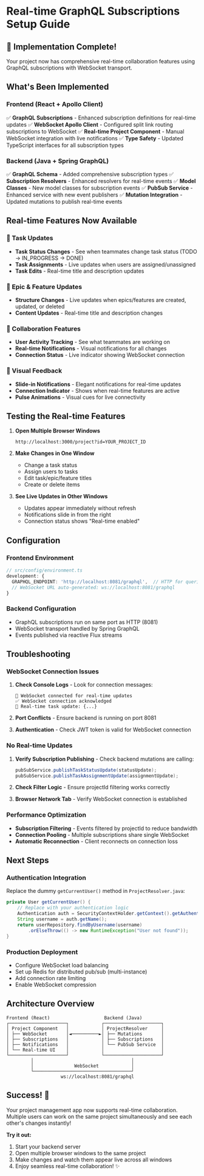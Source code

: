 # Real-time GraphQL Subscriptions Setup Guide

## 🎉 Implementation Complete!

Your project now has comprehensive real-time collaboration features using GraphQL subscriptions with WebSocket transport.

## What's Been Implemented

### Frontend (React + Apollo Client)
✅ **GraphQL Subscriptions** - Enhanced subscription definitions for real-time updates
✅ **WebSocket Apollo Client** - Configured split link routing subscriptions to WebSocket 
✅ **Real-time Project Component** - Manual WebSocket integration with live notifications
✅ **Type Safety** - Updated TypeScript interfaces for all subscription types

### Backend (Java + Spring GraphQL)
✅ **GraphQL Schema** - Added comprehensive subscription types 
✅ **Subscription Resolvers** - Enhanced resolvers for real-time events
✅ **Model Classes** - New model classes for subscription events
✅ **PubSub Service** - Enhanced service with new event publishers
✅ **Mutation Integration** - Updated mutations to publish real-time events

## Real-time Features Now Available

### 📝 Task Updates
- **Task Status Changes** - See when teammates change task status (TODO → IN_PROGRESS → DONE)
- **Task Assignments** - Live updates when users are assigned/unassigned 
- **Task Edits** - Real-time title and description updates

### 🎯 Epic & Feature Updates  
- **Structure Changes** - Live updates when epics/features are created, updated, or deleted
- **Content Updates** - Real-time title and description changes

### 👥 Collaboration Features
- **User Activity Tracking** - See what teammates are working on
- **Real-time Notifications** - Visual notifications for all changes
- **Connection Status** - Live indicator showing WebSocket connection

### 🔔 Visual Feedback
- **Slide-in Notifications** - Elegant notifications for real-time updates
- **Connection Indicator** - Shows when real-time features are active
- **Pulse Animations** - Visual cues for live connectivity

## Testing the Real-time Features

1. **Open Multiple Browser Windows**
   ```
   http://localhost:3000/project?id=YOUR_PROJECT_ID
   ```

2. **Make Changes in One Window**
   - Change a task status
   - Assign users to tasks  
   - Edit task/epic/feature titles
   - Create or delete items

3. **See Live Updates in Other Windows**
   - Updates appear immediately without refresh
   - Notifications slide in from the right
   - Connection status shows "Real-time enabled"

## Configuration

### Frontend Environment
```typescript
// src/config/environment.ts
development: {
  GRAPHQL_ENDPOINT: 'http://localhost:8081/graphql',  // HTTP for queries/mutations
  // WebSocket URL auto-generated: ws://localhost:8081/graphql
}
```

### Backend Configuration
- GraphQL subscriptions run on same port as HTTP (8081)
- WebSocket transport handled by Spring GraphQL
- Events published via reactive Flux streams

## Troubleshooting

### WebSocket Connection Issues
1. **Check Console Logs** - Look for connection messages:
   ```
   🔗 WebSocket connected for real-time updates
   ✅ WebSocket connection acknowledged  
   🔄 Real-time task update: {...}
   ```

2. **Port Conflicts** - Ensure backend is running on port 8081
3. **Authentication** - Check JWT token is valid for WebSocket connection

### No Real-time Updates
1. **Verify Subscription Publishing** - Check backend mutations are calling:
   ```java
   pubSubService.publishTaskStatusUpdate(statusUpdate);
   pubSubService.publishTaskAssignmentUpdate(assignmentUpdate);
   ```

2. **Check Filter Logic** - Ensure projectId filtering works correctly
3. **Browser Network Tab** - Verify WebSocket connection is established

### Performance Optimization
- **Subscription Filtering** - Events filtered by projectId to reduce bandwidth
- **Connection Pooling** - Multiple subscriptions share single WebSocket
- **Automatic Reconnection** - Client reconnects on connection loss

## Next Steps

### Authentication Integration
Replace the dummy `getCurrentUser()` method in `ProjectResolver.java`:

```java
private User getCurrentUser() {
    // Replace with your authentication logic
    Authentication auth = SecurityContextHolder.getContext().getAuthentication();
    String username = auth.getName();
    return userRepository.findByUsername(username)
        .orElseThrow(() -> new RuntimeException("User not found"));
}
```

### Production Deployment
- Configure WebSocket load balancing
- Set up Redis for distributed pub/sub (multi-instance)
- Add connection rate limiting
- Enable WebSocket compression

## Architecture Overview

```
Frontend (React)                    Backend (Java)
┌─────────────────────┐            ┌─────────────────────┐
│ Project Component   │            │ ProjectResolver     │
│ ├── WebSocket       │◄──────────►│ ├── Mutations       │
│ ├── Subscriptions   │            │ ├── Subscriptions   │
│ ├── Notifications   │            │ └── PubSub Service  │
│ └── Real-time UI    │            │                     │
└─────────────────────┘            └─────────────────────┘
         │                                    │
         │               WebSocket            │
         └────────────────────────────────────┘
                    ws://localhost:8081/graphql
```

## Success! 🚀

Your project management app now supports real-time collaboration. Multiple users can work on the same project simultaneously and see each other's changes instantly!

**Try it out:**
1. Start your backend server
2. Open multiple browser windows to the same project
3. Make changes and watch them appear live across all windows
4. Enjoy seamless real-time collaboration! ✨